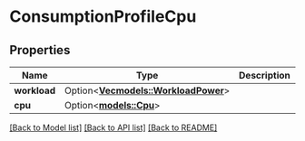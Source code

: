 # ConsumptionProfileCpu

## Properties

Name | Type | Description | Notes
------------ | ------------- | ------------- | -------------
**workload** | Option<[**Vec<models::WorkloadPower>**](WorkloadPower.md)> |  | [optional]
**cpu** | Option<[**models::Cpu**](CPU.md)> |  | [optional]

[[Back to Model list]](../README.md#documentation-for-models) [[Back to API list]](../README.md#documentation-for-api-endpoints) [[Back to README]](../README.md)



